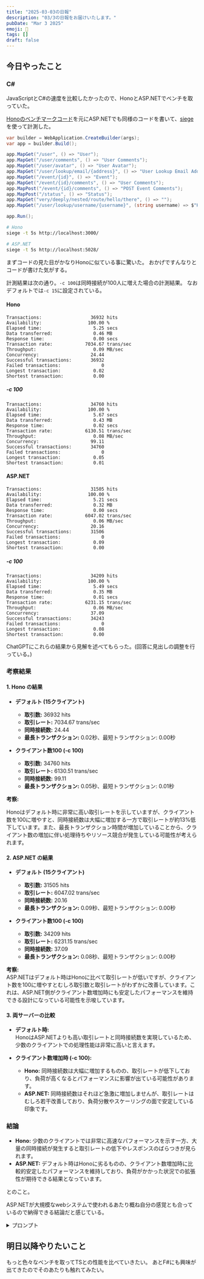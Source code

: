 ```yaml
---
title: "2025-03-03の日報"
description: "03/3の日報をお届けいたします。"
pubDate: "Mar 3 2025"
emoji: 🦊
tags: []
draft: false
---
```


## 今日やったこと

### C#

JavaScriptとC#の速度を比較したかったので、HonoとASP.NETでベンチを取っていた。

[Honoのベンチマークコード](https://github.com/honojs/hono/blob/main/benchmarks/webapp/hono.js)を元にASP.NETでも同様のコードを書いて、[siege](https://github.com/JoeDog/siege)を使って計測した。

```cs
var builder = WebApplication.CreateBuilder(args);
var app = builder.Build();

app.MapGet("/user", () => "User");
app.MapGet("/user/comments", () => "User Comments");
app.MapGet("/user/avatar", () => "User Avatar");
app.MapGet("/user/lookup/email/{address}", () => "User Lookup Email Address");
app.MapGet("/event/{id}", () => "Event");
app.MapGet("/event/{id}/comments", () => "User Comments");
app.MapPost("/event/{id}/comments", () => "POST Event Comments");
app.MapPost("/status", () => "Status");
app.MapGet("very/deeply/nested/route/hello/there", () => "");
app.MapGet("/user/lookup/username/{username}", (string username) => $"Hello {username}");

app.Run();
```

```sh
# Hono
siege -t 5s http://localhost:3000/

# ASP.NET
siege -t 5s http://localhost:5028/
```

まずコードの見た目がかなりHonoに似ている事に驚いた。
おかげですんなりとコードが書けた気がする。

計測結果は次の通り。`-c 100`は同時接続が100人に増えた場合の計測結果。
なおデフォルトでは`-c 15`に設定されている。

#### Hono

```
Transactions:                  36932 hits
Availability:                 100.00 %
Elapsed time:                   5.25 secs
Data transferred:               0.46 MB
Response time:                  0.00 secs
Transaction rate:            7034.67 trans/sec
Throughput:                     0.09 MB/sec
Concurrency:                   24.44
Successful transactions:       36932
Failed transactions:               0
Longest transaction:            0.02
Shortest transaction:           0.00
```

##### -c 100

```
Transactions:                  34760 hits
Availability:                 100.00 %
Elapsed time:                   5.67 secs
Data transferred:               0.43 MB
Response time:                  0.02 secs
Transaction rate:            6130.51 trans/sec
Throughput:                     0.08 MB/sec
Concurrency:                   99.11
Successful transactions:       34760
Failed transactions:               0
Longest transaction:            0.05
Shortest transaction:           0.01
```

#### ASP.NET

```
Transactions:                  31505 hits
Availability:                 100.00 %
Elapsed time:                   5.21 secs
Data transferred:               0.32 MB
Response time:                  0.00 secs
Transaction rate:            6047.02 trans/sec
Throughput:                     0.06 MB/sec
Concurrency:                   20.16
Successful transactions:       31506
Failed transactions:               0
Longest transaction:            0.09
Shortest transaction:           0.00
```

##### -c 100

```
Transactions:                  34209 hits
Availability:                 100.00 %
Elapsed time:                   5.49 secs
Data transferred:               0.35 MB
Response time:                  0.01 secs
Transaction rate:            6231.15 trans/sec
Throughput:                     0.06 MB/sec
Concurrency:                   37.09
Successful transactions:       34243
Failed transactions:               0
Longest transaction:            0.08
Shortest transaction:           0.00
```

ChatGPTにこれらの結果から見解を述べてもらった。(回答に見出しの調整を行っている。)

### 考察結果

#### 1. Hono の結果

- **デフォルト (15クライアント)**
  - **取引数:** 36932 hits
  - **取引レート:** 7034.67 trans/sec
  - **同時接続数:** 24.44
  - **最長トランザクション:** 0.02秒、最短トランザクション: 0.00秒

- **クライアント数100 (-c 100)**
  - **取引数:** 34760 hits
  - **取引レート:** 6130.51 trans/sec
  - **同時接続数:** 99.11
  - **最長トランザクション:** 0.05秒、最短トランザクション: 0.01秒

**考察:**

Honoはデフォルト時に非常に高い取引レートを示していますが、クライアント数を100に増やすと、同時接続数は大幅に増加する一方で取引レートが約13%低下しています。また、最長トランザクション時間が増加していることから、クライアント数の増加に伴い処理待ちやリソース競合が発生している可能性が考えられます。

#### 2. ASP.NET の結果

- **デフォルト (15クライアント)**
  - **取引数:** 31505 hits
  - **取引レート:** 6047.02 trans/sec
  - **同時接続数:** 20.16
  - **最長トランザクション:** 0.09秒、最短トランザクション: 0.00秒

- **クライアント数100 (-c 100)**
  - **取引数:** 34209 hits
  - **取引レート:** 6231.15 trans/sec
  - **同時接続数:** 37.09
  - **最長トランザクション:** 0.08秒、最短トランザクション: 0.00秒

**考察:**\
ASP.NETはデフォルト時はHonoに比べて取引レートが低いですが、クライアント数を100に増やすとむしろ取引数と取引レートがわずかに改善しています。これは、ASP.NET側がクライアント数増加時にも安定したパフォーマンスを維持できる設計になっている可能性を示唆しています。

#### 3. 両サーバーの比較

- **デフォルト時:**\
  HonoはASP.NETよりも高い取引レートと同時接続数を実現しているため、少数のクライアントでの処理性能は非常に高いと言えます。

- **クライアント数増加時 (-c 100):**
  - **Hono:**
    同時接続数は大幅に増加するものの、取引レートが低下しており、負荷が高くなるとパフォーマンスに影響が出ている可能性があります。
  - **ASP.NET:**
    同時接続数はそれほど急激に増加しませんが、取引レートはむしろ若干改善しており、負荷分散やスケーリングの面で安定している印象です。

### 結論

- **Hono:**
  少数のクライアントでは非常に高速なパフォーマンスを示す一方、大量の同時接続が発生すると取引レートの低下やレスポンスのばらつきが見られます。
- **ASP.NET:**
  デフォルト時はHonoに劣るものの、クライアント数増加時に比較的安定したパフォーマンスを維持しており、負荷がかかった状況での拡張性が期待できる結果となっています。

とのこと。

ASP.NETが大規模なwebシステムで使われるあたり概ね自分の感覚とも合っているので納得できる結論だと感じている。

<details>

<summary>プロンプト</summary>

以下はsiegeを使いHonoとASP.NETのサーバーを計測した結果です。
計測にはsiegeを使い、そのコマンドは以下のようになっています。

```sh
# Hono
siege -t 5s http://localhost:3000/

# ASP.NET
siege -t 5s http://localhost:5028/
```

また、クライアントが100に増えた際の計測もしておりその結果は`-c 100`という見出しで記述してあります。なお、デフォルトのクライアント数は15に設定されています。

これらの結果を見て気が付いた事を述べてください。回答はmarkdown形式かつコードブロックに記述してください。

#### Hono

```
Transactions:                  36932 hits
Availability:                 100.00 %
Elapsed time:                   5.25 secs
Data transferred:               0.46 MB
Response time:                  0.00 secs
Transaction rate:            7034.67 trans/sec
Throughput:                     0.09 MB/sec
Concurrency:                   24.44
Successful transactions:       36932
Failed transactions:               0
Longest transaction:            0.02
Shortest transaction:           0.00
```

##### -c 100

```
Transactions:                  34760 hits
Availability:                 100.00 %
Elapsed time:                   5.67 secs
Data transferred:               0.43 MB
Response time:                  0.02 secs
Transaction rate:            6130.51 trans/sec
Throughput:                     0.08 MB/sec
Concurrency:                   99.11
Successful transactions:       34760
Failed transactions:               0
Longest transaction:            0.05
Shortest transaction:           0.01
```

#### ASP.NET

```
Transactions:                  31505 hits
Availability:                 100.00 %
Elapsed time:                   5.21 secs
Data transferred:               0.32 MB
Response time:                  0.00 secs
Transaction rate:            6047.02 trans/sec
Throughput:                     0.06 MB/sec
Concurrency:                   20.16
Successful transactions:       31506
Failed transactions:               0
Longest transaction:            0.09
Shortest transaction:           0.00
```

##### -c 100

```
Transactions:                  34209 hits
Availability:                 100.00 %
Elapsed time:                   5.49 secs
Data transferred:               0.35 MB
Response time:                  0.01 secs
Transaction rate:            6231.15 trans/sec
Throughput:                     0.06 MB/sec
Concurrency:                   37.09
Successful transactions:       34243
Failed transactions:               0
Longest transaction:            0.08
Shortest transaction:           0.00
```

</details>

## 明日以降やりたいこと

もっと色々なベンチを取ってTSとの性能を比べていきたい。
あとF#にも興味が出てきたのでそのあたりも触れてみたい。
